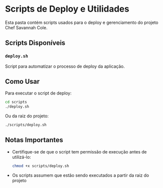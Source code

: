# Scripts de Deploy e Utilidades

Esta pasta contém scripts usados para o deploy e gerenciamento do projeto Chef Savannah Cole.

## Scripts Disponíveis

### `deploy.sh`
Script para automatizar o processo de deploy da aplicação.

## Como Usar

Para executar o script de deploy:

```bash
cd scripts
./deploy.sh
```

Ou da raiz do projeto:

```bash
./scripts/deploy.sh
```

## Notas Importantes

- Certifique-se de que o script tem permissão de execução antes de utilizá-lo:
  ```bash
  chmod +x scripts/deploy.sh
  ```
- Os scripts assumem que estão sendo executados a partir da raiz do projeto